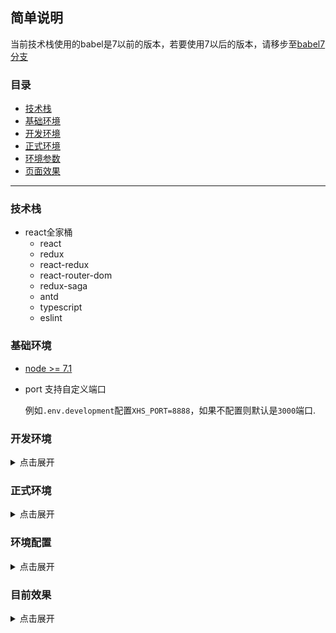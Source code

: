 ## 简单说明

当前技术栈使用的babel是7以前的版本，若要使用7以后的版本，请移步至[babel7 分支](https://github.com/xiaohesong/react-by-webpack4/tree/babel7)


### 目录
  - [技术栈](#技术栈)
  - [基础环境](#基础环境)
  - [开发环境](#开发环境)
  - [正式环境](#正式环境)
  - [环境参数](#环境配置)
  - [页面效果](#目前效果)
  

---

### 技术栈
- react全家桶
    - react
    - redux
    - react-redux
    - react-router-dom
    - redux-saga
  - antd
  - typescript
  - eslint

### 基础环境

- [node >= 7.1](https://github.com/GoogleChromeLabs/preload-webpack-plugin/issues/45#issuecomment-352523780)

- port
  支持自定义端口
  
  例如`.env.development`配置`XHS_PORT=8888`，如果不配置则默认是`3000`端口.
  
### 开发环境
<details>
  <summary>点击展开</summary>
  
  ```shell
  git clone git@github.com:xiaohesong/react-by-webpack4.git
  cp example.env.development .env.development 
  npm i && npm start
  ```
</details>

### 正式环境

<details>
  <summary>点击展开</summary>
  
  
  ```shell
  npm run build && npm run pro
  ```
</details>

### 环境配置
<details>
  <summary>点击展开</summary>
  
  支持配置环境变量

  `.env`,`.env.development`, `.env.development.local`, `.env.production`, `.env.production.local`.

  环境变量是以`XHS`开头.

  `.env.development`
  ```file
  XHS_NMAE='xiaohesong'
  XHS_ID='xhs'
  ```

  `app.js`
  ```js
  ...
  console.log(process.env.XHS_NAME) //xiaohesong
  ...
  ```

  > 如不想以`XHS`开头，可以在config/env下修改`NAMESPACE`.

  目前使用到的优化有按需加载，webpack hash缓存.
</details>


### 目前效果

<details>
  <summary>点击展开</summary>
  
  > 注册页面

  ![](https://github.com/xiaohesong/TIL/blob/master/assets/front-end/imgs/react-by-webpack4/register.jpeg)

  > 登陆页面

  ![](https://github.com/xiaohesong/TIL/blob/master/assets/front-end/imgs/react-by-webpack4/login.jpeg)

  > 播放页面

  ![](https://github.com/xiaohesong/TIL/blob/master/assets/front-end/imgs/react-by-webpack4/home.jpeg)


</details>
